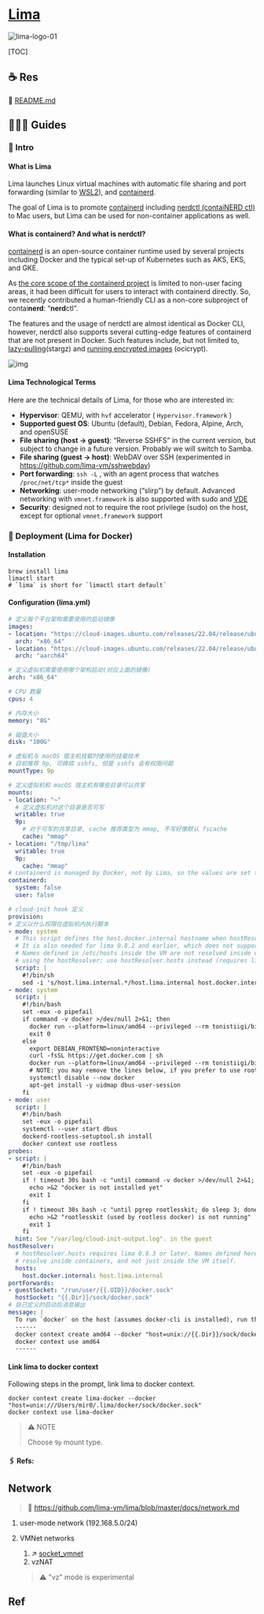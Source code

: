 # [Lima](https://github.com/lima-vm/lima)

![lima-logo-01](../../../../../Assets/Pics/lima-logo-01.svg)



[TOC]



## ☕️ Res
📂 [README.md](https://github.com/lima-vm/lima)



## 🧑🏿‍🦯 Guides
### 🌈 Intro
#### What is Lima
Lima launches Linux virtual machines with automatic file sharing and port forwarding (similar to [WSL2](https://docs.microsoft.com/en-us/windows/wsl/install)), and [containerd](https://containerd.io/).

The goal of Lima is to promote [containerd](https://containerd.io/) including [nerdctl (contaiNERD ctl)](https://github.com/containerd/nerdctl) to Mac users, but Lima can be used for non-container applications as well.


#### What is containerd? And what is nerdctl?
[containerd](https://github.com/containerd/containerd) is an open-source container runtime used by several projects including Docker and the typical set-up of Kubernetes such as AKS, EKS, and GKE.

As [the core scope of the containerd project](https://containerd.io/scope/) is limited to non-user facing areas, it had been difficult for users to interact with containerd directly.
So, we recently contributed a human-friendly CLI as a non-core subproject of contai**nerd**: “**nerd**ctl”.

The features and the usage of nerdctl are almost identical as Docker CLI, however, nerdctl also supports several cutting-edge features of containerd that are not present in Docker. Such features include, but not limited to, [lazy-pulling](https://github.com/containerd/nerdctl/blob/master/docs/stargz.md)(stargz) and [running encrypted images](https://github.com/containerd/nerdctl/blob/master/docs/ocicrypt.md) (ocicrypt).

![img](../../../../../Assets/Pics/1*LR42FXPvmZydGw5o2jRSCw.jpeg)


#### Lima Technological Terms
Here are the technical details of Lima, for those who are interested in:

- **Hypervisor**: QEMU, with `hvf` accelerator ( `Hypervisor.framework` )
- **Supported guest OS**: Ubuntu (default), Debian, Fedora, Alpine, Arch, and openSUSE
- **File sharing (host → guest)**: “Reverse SSHFS” in the current version, but subject to change in a future version. Probably we will switch to Samba.
- **File sharing (guest → host)**: WebDAV over SSH (experimented in https://github.com/lima-vm/sshwebdav)
- **Port forwarding**: `ssh -L` , with an agent process that watches `/proc/net/tcp*` inside the guest
- **Networking**: user-mode networking (“slirp”) by default. Advanced networking with `vmnet.framework` is also supported with sudo and [VDE](https://github.com/lima-vm/vde_vmnet)
- **Security**: designed not to require the root privilege (sudo) on the host, except for optional `vmnet.framework` support



### 🧱 Deployment (Lima for Docker)
#### Installation
```shell
brew install lima
limactl start 
# `lima` is short for `limactl start default`
```


#### Configuration (lima.yml)
```yaml
# 定义每个平台架构需要使用的启动镜像
images:
- location: "https://cloud-images.ubuntu.com/releases/22.04/release/ubuntu-22.04-server-cloudimg-amd64.img"
  arch: "x86_64"
- location: "https://cloud-images.ubuntu.com/releases/22.04/release/ubuntu-22.04-server-cloudimg-arm64.img"
  arch: "aarch64"

# 定义虚拟机需要使用哪个架构启动(对应上面的镜像)
arch: "x86_64"

# CPU 数量
cpus: 4

# 内存大小
memory: "8G"

# 磁盘大小
disk: "100G"

# 虚拟机与 macOS 宿主机挂载时使用的挂载技术
# 目前推荐 9p, 可换成 sshfs, 但是 sshfs 会有权限问题
mountType: 9p

# 定义虚拟机和 macOS 宿主机有哪些目录可以共享
mounts:
- location: "~"
  # 定义虚拟机对这个目录是否可写
  writable: true
  9p:
    # 对于可写的共享目录, cache 推荐类型为 mmap, 不写好像默认 fscache
    cache: "mmap"
- location: "/tmp/lima"
  writable: true
  9p:
    cache: "mmap"
# containerd is managed by Docker, not by Lima, so the values are set to false here.
containerd:
  system: false
  user: false

# cloud-init hook 定义
provision:
# 定义以什么权限在虚拟机内执行脚本
- mode: system
  # This script defines the host.docker.internal hostname when hostResolver is disabled.
  # It is also needed for lima 0.8.2 and earlier, which does not support hostResolver.hosts.
  # Names defined in /etc/hosts inside the VM are not resolved inside containers when
  # using the hostResolver; use hostResolver.hosts instead (requires lima 0.8.3 or later).
  script: |
    #!/bin/sh
    sed -i 's/host.lima.internal.*/host.lima.internal host.docker.internal/' /etc/hosts
- mode: system
  script: |
    #!/bin/bash
    set -eux -o pipefail
    if command -v docker >/dev/null 2>&1; then
      docker run --platform=linux/amd64 --privileged --rm tonistiigi/binfmt --install all
      exit 0
    else
      export DEBIAN_FRONTEND=noninteractive
      curl -fsSL https://get.docker.com | sh
      docker run --platform=linux/amd64 --privileged --rm tonistiigi/binfmt --install all
      # NOTE: you may remove the lines below, if you prefer to use rootful docker, not rootless
      systemctl disable --now docker
      apt-get install -y uidmap dbus-user-session
    fi
- mode: user
  script: |
    #!/bin/bash
    set -eux -o pipefail
    systemctl --user start dbus
    dockerd-rootless-setuptool.sh install
    docker context use rootless
probes:
- script: |
    #!/bin/bash
    set -eux -o pipefail
    if ! timeout 30s bash -c "until command -v docker >/dev/null 2>&1; do sleep 3; done"; then
      echo >&2 "docker is not installed yet"
      exit 1
    fi
    if ! timeout 30s bash -c "until pgrep rootlesskit; do sleep 3; done"; then
      echo >&2 "rootlesskit (used by rootless docker) is not running"
      exit 1
    fi
  hint: See "/var/log/cloud-init-output.log". in the guest
hostResolver:
  # hostResolver.hosts requires lima 0.8.3 or later. Names defined here will also
  # resolve inside containers, and not just inside the VM itself.
  hosts:
    host.docker.internal: host.lima.internal
portForwards:
- guestSocket: "/run/user/{{.UID}}/docker.sock"
  hostSocket: "{{.Dir}}/sock/docker.sock"
# 自己定义的启动后消息输出
message: |
  To run `docker` on the host (assumes docker-cli is installed), run the following commands:
  ------
  docker context create amd64 --docker "host=unix://{{.Dir}}/sock/docker.sock"
  docker context use amd64
  ------
```


#### Link lima to docker context
Following steps in the prompt, link lima to docker context. 
```shell
docker context create lima-docker --docker "host=unix:///Users/mir0/.lima/docker/sock/docker.sock"
docker context use lima-docker
```

> ⚠️ NOTE
>
> Choose `9p` mount type. 


#### 🖇 Refs:
[👍 如何在 Mac 上愉快的使用 Docker]: https://www.modb.pro/db/414518

[Replace Docker-Desktop in Mac with Lima-VM, nerdctl and containerd]: https://techexpertise.medium.com/replace-docker-desktop-in-mac-with-lima-vm-nerdctl-and-containerd-4a0cdc36d9ec
[containerd & Lima: Open source alternative to Docker for Mac]:https://medium.com/nttlabs/containerd-and-lima-39e0b64d2a59



## Network
> 🔗 https://github.com/lima-vm/lima/blob/master/docs/network.md


1. user-mode network (192.168.5.0/24)

2. VMNet networks
	1. ↗ [socket_vmnet](../../../../🔑%20CS_Core/🏎️%20Computer%20Networking/👰🏻‍♂️%20Network%20Virtualization/📌%20NV%20Implementations/VMNet/socket_vmnet.md)
	2. vzNAT
	> ⚠ "vz" mode is experimental



## Ref

